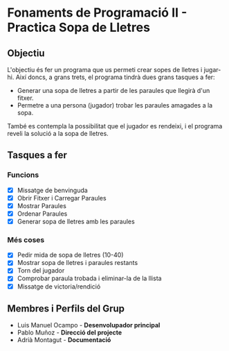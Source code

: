 # Fonaments de Programació II - Practica Sopa de Lletres

## Objectiu
L'objectiu és fer un programa que us permeti crear sopes de lletres i jugar-hi. Així doncs, a
grans trets, el programa tindrà dues grans tasques a fer:

* Generar una sopa de lletres a partir de les paraules que llegirà d'un fitxer.
* Permetre a una persona (jugador) trobar les paraules amagades a la sopa.

També es contempla la possibilitat que el jugador es rendeixi, i el programa reveli la solució
a la sopa de lletres.

## Tasques a fer
### Funcions
- [x] Missatge de benvinguda
- [x] Obrir Fitxer i Carregar Paraules
- [x] Mostrar Paraules
- [x] Ordenar Paraules
- [x] Generar sopa de lletres amb les paraules
### Més coses
- [x] Pedir mida de sopa de lletres (10-40)
- [x] Mostrar sopa de lletres i paraules restants
- [x] Torn del jugador
- [x] Comprobar paraula trobada i eliminar-la de la llista
- [x] Missatge de victoria/rendició

## Membres i Perfils del Grup
* Luis Manuel Ocampo - **Desenvolupador principal**
* Pablo Muñoz - **Direcció del projecte**
* Adrià Montagut - **Documentació**

